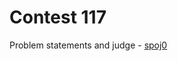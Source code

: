 # Contest 117

Problem statements and judge - [spoj0](http://judge.openfmi.net:9080/spoj0/contests.pl?contest_id=117)
